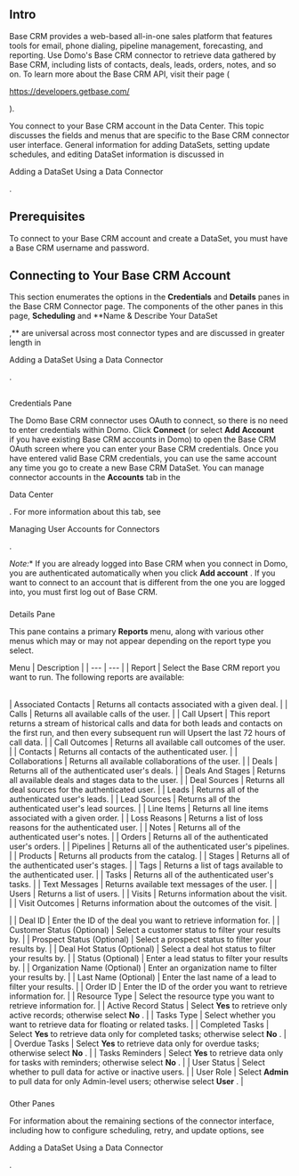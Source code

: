 

Intro
-------

Base CRM provides a web-based all-in-one sales platform that features tools for email, phone dialing, pipeline management, forecasting, and reporting. Use Domo's Base CRM connector to retrieve data gathered by Base CRM, including lists of contacts, deals, leads, orders, notes, and so on. To learn more about the Base CRM API, visit their page (

https://developers.getbase.com/

).


 You connect to your Base CRM account in the Data Center. This topic discusses the fields and menus that are specific to the Base CRM connector user interface. General information for adding DataSets, setting update schedules, and editing DataSet information is discussed in

Adding a DataSet Using a Data Connector

.


 Prerequisites
---------------

To connect to your Base CRM account and create a DataSet, you must have a Base CRM username and password.


 Connecting to Your Base CRM Account
-------------------------------------

This section enumerates the options in the
 **Credentials**
 and
 **Details**
 panes in the Base CRM Connector page. The components of the other panes in this page,
 **Scheduling**
 and
 **Name & Describe Your DataSet

,**
 are universal across most connector types and are discussed in greater length in

Adding a DataSet Using a Data Connector

.

##
 Credentials Pane

The Domo Base CRM connector uses OAuth to connect, so there is no need to enter credentials within Domo. Click
 **Connect**
 (or select
 **Add Account**
 if you have existing Base CRM accounts in Domo) to open the Base CRM OAuth screen where you can enter your Base CRM credentials. Once you have entered valid Base CRM credentials, you can use the same account any time you go to create a new Base CRM DataSet. You can manage connector accounts in the
 **Accounts**
 tab in the

Data Center

. For more information about this tab, see

Managing User Accounts for Connectors

.

*Note:**
 If you are already logged into Base CRM when you connect in Domo, you are authenticated automatically when you click
 **Add account**
 . If you want to connect to an account that is different from the one you are logged into, you must first log out of Base CRM.


###
 Details Pane

This pane contains a primary
 **Reports**
 menu, along with various other menus which may or may not appear depending on the report type you select.


 Menu
  |
 Description
  |
| --- | --- |
|
 Report
  |
 Select the Base CRM report you want to run. The following reports are available:


|  |  |
| --- | --- |
|
 Associated Contacts
  |
 Returns all contacts associated with a given deal.
  |
|
 Calls
  |
 Returns all available calls of the user.
  |
|
 Call Upsert
  |
 This report returns a stream of historical calls and data for both leads and contacts on the first run, and then every subsequent run will Upsert the last 72 hours of call data.
  |
|
 Call Outcomes
  |
 Returns all available call outcomes of the user.
  |
|
 Contacts
  |
 Returns all contacts of the authenticated user.
  |
|
 Collaborations
  |
 Returns all available collaborations of the user.
  |
|
 Deals
  |
 Returns all of the authenticated user's deals.
  |
|
 Deals And Stages
  |
 Returns all available deals and stages data to the user.
  |
|
 Deal Sources
  |
 Returns all deal sources for the authenticated user.
  |
|
 Leads
  |
 Returns all of the authenticated user's leads.
  |
|
 Lead Sources
  |
 Returns all of the authenticated user's lead sources.
  |
|
 Line Items
  |
 Returns all line items associated with a given order.
  |
|
 Loss Reasons
  |
 Returns a list of loss reasons for the authenticated user.
  |
|
 Notes
  |
 Returns all of the authenticated user's notes.
  |
|
 Orders
  |
 Returns all of the authenticated user's orders.
  |
|
 Pipelines
  |
 Returns all of the authenticated user's pipelines.
  |
|
 Products
  |
 Returns all products from the catalog.
  |
|
 Stages
  |
 Returns all of the authenticated user's stages.
  |
|
 Tags
  |
 Returns a list of tags available to the authenticated user.
  |
|
 Tasks
  |
 Returns all of the authenticated user's tasks.
  |
|
 Text Messages
  |
 Returns available text messages of the user.
  |
|
 Users
  |
 Returns a list of users.
  |
|
 Visits
  |
 Returns information about the visit.
  |
|
 Visit Outcomes
  |
 Returns information about the outcomes of the visit.
  |

|
|
 Deal ID
  |
 Enter the ID of the deal you want to retrieve information for.
  |
|
 Customer Status (Optional)
  |
 Select a customer status to filter your results by.
  |
|
 Prospect Status (Optional)
  |
 Select a prospect status to filter your results by.
  |
|
 Deal Hot Status (Optional)
  |
 Select a deal hot status to filter your results by.
  |
|
 Status (Optional)
  |
 Enter a lead status to filter your results by.
  |
|
 Organization Name (Optional)
  |
 Enter an organization name to filter your results by.
  |
|
 Last Name (Optional)
  |
 Enter the last name of a lead to filter your results.
  |
|
 Order ID
  |
 Enter the ID of the order you want to retrieve information for.
  |
|
 Resource Type
  |
 Select the resource type you want to retrieve information for.
  |
|
 Active Record Status
  |
 Select
 **Yes**
 to retrieve only active records; otherwise select
 **No**
 .
  |
|
 Tasks Type
  |
 Select whether you want to retrieve data for floating or related tasks.
  |
|
 Completed Tasks
  |
 Select
 **Yes**
 to retrieve data only for completed tasks; otherwise select
 **No**
 .
  |
|
 Overdue Tasks
  |
 Select
 **Yes**
 to retrieve data only for overdue tasks; otherwise select
 **No**
 .
  |
|
 Tasks Reminders
  |
 Select
 **Yes**
 to retrieve data only for tasks with reminders; otherwise select
 **No**
 .
  |
|
 User Status
  |
 Select whether to pull data for active or inactive users.
  |
|
 User Role
  |
 Select
 **Admin**
 to pull data for only Admin-level users; otherwise select
 **User**
 .
  |


###
 Other Panes

For information about the remaining sections of the connector interface, including how to configure scheduling, retry, and update options, see

Adding a DataSet Using a Data Connector

.

